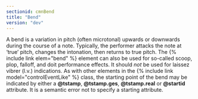 ```yaml
---
sectionid: cmnBend
title: "Bend"
version: "dev"
---
```


A bend is a variation in pitch (often microtonal) upwards or downwards during the course of a note. Typically, the performer attacks the note at ‘true’ pitch, changes the intonation, then returns to true pitch. The {% include link elem="bend" %} element can also be used for so-called scoop, plop, falloff, and doit performance effects. It should *not* be used for laissez vibrer (l.v.) indications. As with other elements in the {% include link model="controlEventLike" %} class, the starting point of the bend may be indicated by either a **@tstamp**, **@tstamp.ges**, **@tstamp.real** or **@startid** attribute. It is a semantic error not to specify a starting attribute.
